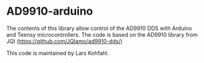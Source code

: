 # AD9910-arduino

The contents of this library allow control of the AD9910 DDS with Arduino and Teensy microcontrollers. The code is based on the AD9910 library from JQI (https://github.com/JQIamo/ad9910-dds/)

This code is maintained by Lars Kohfahl.
